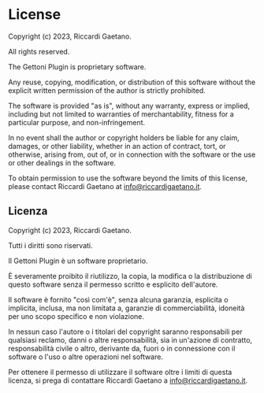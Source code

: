 # License

Copyright (c) 2023, Riccardi Gaetano.

All rights reserved.

The Gettoni Plugin is proprietary software.

Any reuse, copying, modification, or distribution of this software without the explicit written permission of the author is strictly prohibited.

The software is provided "as is", without any warranty, express or implied, including but not limited to warranties of merchantability, fitness for a particular purpose, and non-infringement.

In no event shall the author or copyright holders be liable for any claim, damages, or other liability, whether in an action of contract, tort, or otherwise, arising from, out of, or in connection with the software or the use or other dealings in the software.

To obtain permission to use the software beyond the limits of this license, please contact Riccardi Gaetano at info@riccardigaetano.it.


## Licenza

Copyright (c) 2023, Riccardi Gaetano.

Tutti i diritti sono riservati.

Il Gettoni Plugin è un software proprietario.

È severamente proibito il riutilizzo, la copia, la modifica o la distribuzione di questo software senza il permesso scritto e esplicito dell'autore.

Il software è fornito "così com'è", senza alcuna garanzia, esplicita o implicita, inclusa, ma non limitata a, garanzie di commerciabilità, idoneità per uno scopo specifico e non violazione.

In nessun caso l'autore o i titolari del copyright saranno responsabili per qualsiasi reclamo, danni o altre responsabilità, sia in un'azione di contratto, responsabilità civile o altro, derivante da, fuori o in connessione con il software o l'uso o altre operazioni nel software.

Per ottenere il permesso di utilizzare il software oltre i limiti di questa licenza, si prega di contattare Riccardi Gaetano a info@riccardigaetano.it.


